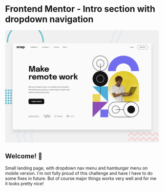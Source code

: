 # Frontend Mentor - Intro section with dropdown navigation

![Design preview for the Intro section with dropdown navigation coding challenge](./design/desktop-preview.jpg)

## Welcome! 👋

Small landing page, with dropdown nav menu and hamburger menu on mobile version. I'm not fully proud of this challenge and have I have to do some fixes in future. But of course major things works very well and for me it looks pretty nice! 
